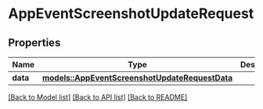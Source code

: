 # AppEventScreenshotUpdateRequest

## Properties

Name | Type | Description | Notes
------------ | ------------- | ------------- | -------------
**data** | [**models::AppEventScreenshotUpdateRequestData**](AppEventScreenshotUpdateRequest_data.md) |  | 

[[Back to Model list]](../README.md#documentation-for-models) [[Back to API list]](../README.md#documentation-for-api-endpoints) [[Back to README]](../README.md)


